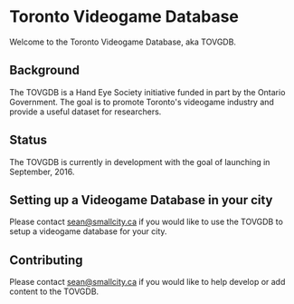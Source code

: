 # Toronto Videogame Database

Welcome to the Toronto Videogame Database, aka TOVGDB.

## Background

The TOVGDB is a Hand Eye Society initiative funded in part by the Ontario Government. The goal is to promote Toronto's videogame industry and provide a useful dataset for researchers.

## Status

The TOVGDB is currently in development with the goal of launching in September, 2016.

## Setting up a Videogame Database in your city

Please contact sean@smallcity.ca if you would like to use the TOVGDB to setup a videogame database for your city.

## Contributing

Please contact sean@smallcity.ca if you would like to help develop or add content to the TOVGDB.

